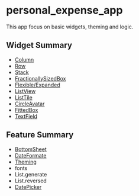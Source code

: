 # personal_expense_app

This app focus on basic widgets, theming and logic.

## Widget Summary

- [Column](https://api.flutter.dev/flutter/widgets/Column-class.html)
- [Row](https://api.flutter.dev/flutter/widgets/Row-class.html)
- [Stack](https://api.flutter.dev/flutter/widgets/Stack-class.html)
- [FractionallySizedBox](https://api.flutter.dev/flutter/widgets/FractionallySizedBox-class.html)
- [Flexible/Expanded](https://github.com/alpeshrathodsa/flexible-expanded-widget-flutter)
- [ListView](https://api.flutter.dev/flutter/widgets/ListView-class.html)
- [ListTile](https://api.flutter.dev/flutter/material/ListTile-class.html)
- [CircleAvatar](https://api.flutter.dev/flutter/material/CircleAvatar-class.html)
- [FittedBox](https://api.flutter.dev/flutter/widgets/FittedBox-class.html)
- [TextField](https://api.flutter.dev/flutter/material/TextField-class.html)


## Feature Summary
- [BottomSheet](https://api.flutter.dev/flutter/material/showModalBottomSheet.html)
- [DateFormate](https://pub.dev/packages/intl)
- [Theming](https://flutter.dev/docs/cookbook/design/themes)
- fonts
- List.generate
- List.reversed
- [DatePicker](https://api.flutter.dev/flutter/material/showDatePicker.html)